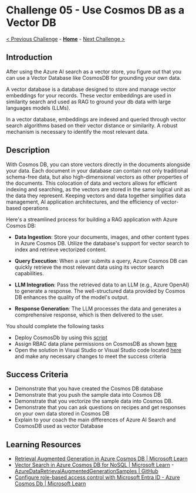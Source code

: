 # Challenge 05 - Use Cosmos DB as a Vector DB

 [< Previous Challenge](./Challenge-04.md) - **[Home](../README.md)** - [Next Challenge >](./Challenge-06.md)
 
## Introduction

After using the Azure AI search as a vector store, you figure out that you can use a Vector Database like CosmosDB for grounding your own data.

A vector database is a database designed to store and manage vector embeddings for your records. These vector embeddings are used in similarity search and used as RAG to ground your db data with large languages models (LLMs).

In a vector database, embeddings are indexed and queried through vector search algorithms based on their vector distance or similarity. A robust mechanism is necessary to identify the most relevant data.

## Description

With Cosmos DB, you can store vectors directly in the documents alongside your data. Each document in your database can contain not only traditional schema-free data, but also high-dimensional vectors as other properties of the documents. This colocation of data and vectors allows for efficient indexing and searching, as the vectors are stored in the same logical unit as the data they represent. Keeping vectors and data together simplifies data management, AI application architectures, and the efficiency of vector-based operations

Here's a streamlined process for building a RAG application with Azure Cosmos DB:

- **Data Ingestion**: Store your documents, images, and other content types in Azure Cosmos DB. Utilize the database's support for vector search to index and retrieve vectorized content.

- **Query Execution**: When a user submits a query, Azure Cosmos DB can quickly retrieve the most relevant data using its vector search capabilities.

- **LLM Integration**: Pass the retrieved data to an LLM (e.g., Azure OpenAI) to generate a response. The well-structured data provided by Cosmos DB enhances the quality of the model's output.

- **Response Generation**: The LLM processes the data and generates a comprehensive response, which is then delivered to the user.

You should complete the following tasks
- Deploy CosmosDb by using this [script](./Resources/Challenge-05/DeployCosmosDb.ps1)
- Assign RBAC data plane permissions on CosmosDB as shown [here](./Resources/Challenge-05/src)
- Open the solution in Visual Studio or Visual Studio code located [here](./Resources/Challenge-05/AssignRoleDefinition.ps1) and make any necessary changes to meet the success criteria

## Success Criteria
- Demonstrate that you have created the Cosmos DB database
- Demonstrate that you push the sample data into Cosmos DB
- Demonstrate that you vectorize the sample data into Cosmos DB.
- Demonstrate that you can ask questions on recipes and get responses on your own data stored in Cosmos DB
- Explain to your coach the main differences of Azure AI Search and CosmosDB used as vector Database

## Learning Resources
- [Retrieval Augmented Generation in Azure Cosmos DB | Microsoft Learn](https://learn.microsoft.com/en-us/azure/cosmos-db/gen-ai/rag)
- [Vector Search in Azure Cosmos DB for NoSQL | Microsoft Learn](https://learn.microsoft.com/en-us/azure/cosmos-db/nosql/vector-search)
-[AzureDataRetrievalAugmentedGenerationSamples | GitHub](https://github.com/microsoft/AzureDataRetrievalAugmentedGenerationSamples)
- [Configure role-based access control with Microsoft Entra ID - Azure Cosmos Db | Microsoft Learn](https://learn.microsoft.com/en-us/azure/cosmos-db/how-to-setup-rbac#built-in-role-definitions)
